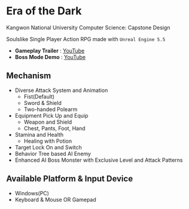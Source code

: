 # Era of the Dark
Kangwon National University Computer Science: Capstone Design

Soulslike Single Player Action RPG made with `Unreal Engine 5.5`
- **Gameplay Trailer** : [YouTube](https://youtu.be/rarDWn-Mdrc)
- **Boss Mode Demo** : [YouTube](https://youtu.be/60AuISjqNLI)

## Mechanism
- Diverse Attack System and Animation
  - Fist(Default)
  - Sword & Shield
  - Two-handed Polearm 
- Equipment Pick Up and Equip
  - Weapon and Shield
  - Chest, Pants, Foot, Hand
- Stamina and Health
  - Healing with Potion
- Target Lock On and Switch
- Behavior Tree based AI Enemy
- Enhanced AI Boss Monster with Exclusive Level and Attack Patterns

## Available Platform & Input Device
- Windows(PC)
- Keyboard & Mouse OR Gamepad
